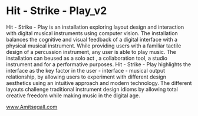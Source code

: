 # Hit - Strike - Play_v2


 Hit - Strike - Play is an installation exploring layout design and interaction with digital musical instruments using computer vision.
 The installation balances the cognitive and visual feedback of a digital interface with a physical musical instrument.
 While providing users with a familiar tactile design of a percussion instrument, any user is able to play music.
 The installation can beused as  a solo act , a collaboration tool, a studio instrument and for a performative purposes.
 Hit - Strike - Play highlights the interface as the key factor in the user - interface - musical output relationship,
 by allowing users to experiment with different design aesthetics using an intuitive approach and modern technology.
 The different layouts challenge traditional instrument design idioms by allowing total creative freedom while making music in the digital age.
 
 
 www.Amitsegall.com
